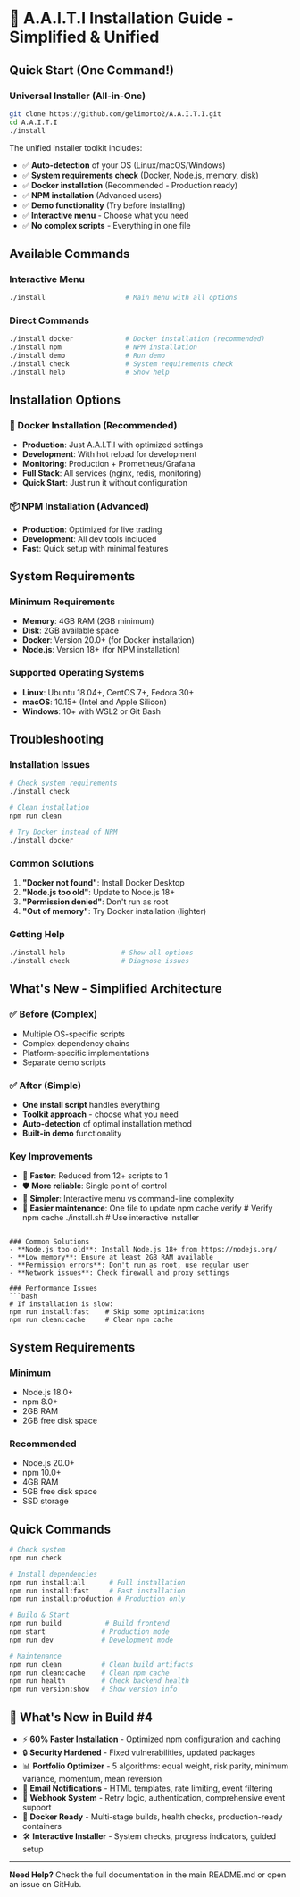 # 🚀 A.A.I.T.I Installation Guide - Simplified & Unified

## Quick Start (One Command!)

### Universal Installer (All-in-One)
```bash
git clone https://github.com/gelimorto2/A.A.I.T.I.git
cd A.A.I.T.I
./install
```

The unified installer toolkit includes:
- ✅ **Auto-detection** of your OS (Linux/macOS/Windows)
- ✅ **System requirements check** (Docker, Node.js, memory, disk)
- ✅ **Docker installation** (Recommended - Production ready)
- ✅ **NPM installation** (Advanced users)
- ✅ **Demo functionality** (Try before installing)
- ✅ **Interactive menu** - Choose what you need
- ✅ **No complex scripts** - Everything in one file

## Available Commands

### Interactive Menu
```bash
./install                    # Main menu with all options
```

### Direct Commands
```bash
./install docker             # Docker installation (recommended)
./install npm                # NPM installation
./install demo               # Run demo
./install check              # System requirements check
./install help               # Show help
```

## Installation Options

### 🐳 Docker Installation (Recommended)
- **Production**: Just A.A.I.T.I with optimized settings
- **Development**: With hot reload for development
- **Monitoring**: Production + Prometheus/Grafana
- **Full Stack**: All services (nginx, redis, monitoring)
- **Quick Start**: Just run it without configuration

### 📦 NPM Installation (Advanced)
- **Production**: Optimized for live trading
- **Development**: All dev tools included
- **Fast**: Quick setup with minimal features

## System Requirements

### Minimum Requirements
- **Memory**: 4GB RAM (2GB minimum)
- **Disk**: 2GB available space
- **Docker**: Version 20.0+ (for Docker installation)
- **Node.js**: Version 18+ (for NPM installation)

### Supported Operating Systems
- **Linux**: Ubuntu 18.04+, CentOS 7+, Fedora 30+
- **macOS**: 10.15+ (Intel and Apple Silicon)
- **Windows**: 10+ with WSL2 or Git Bash

## Troubleshooting

### Installation Issues
```bash
# Check system requirements
./install check

# Clean installation
npm run clean

# Try Docker instead of NPM
./install docker
```

### Common Solutions
1. **"Docker not found"**: Install Docker Desktop
2. **"Node.js too old"**: Update to Node.js 18+
3. **"Permission denied"**: Don't run as root
4. **"Out of memory"**: Try Docker installation (lighter)

### Getting Help
```bash
./install help              # Show all options
./install check             # Diagnose issues
```

## What's New - Simplified Architecture

### ✅ Before (Complex)
- Multiple OS-specific scripts
- Complex dependency chains
- Platform-specific implementations
- Separate demo scripts

### ✅ After (Simple)
- **One install script** handles everything
- **Toolkit approach** - choose what you need
- **Auto-detection** of optimal installation method
- **Built-in demo** functionality

### Key Improvements
- 🚀 **Faster**: Reduced from 12+ scripts to 1
- 🛡️ **More reliable**: Single point of control
- 🎯 **Simpler**: Interactive menu vs command-line complexity
- 🔧 **Easier maintenance**: One file to update
npm cache verify     # Verify npm cache
./install.sh         # Use interactive installer
```

### Common Solutions
- **Node.js too old**: Install Node.js 18+ from https://nodejs.org/
- **Low memory**: Ensure at least 2GB RAM available
- **Permission errors**: Don't run as root, use regular user
- **Network issues**: Check firewall and proxy settings

### Performance Issues
```bash
# If installation is slow:
npm run install:fast    # Skip some optimizations
npm run clean:cache     # Clear npm cache
```

## System Requirements

### Minimum
- Node.js 18.0+
- npm 8.0+
- 2GB RAM
- 2GB free disk space

### Recommended
- Node.js 20.0+
- npm 10.0+
- 4GB RAM
- 5GB free disk space
- SSD storage

## Quick Commands

```bash
# Check system
npm run check

# Install dependencies
npm run install:all      # Full installation
npm run install:fast     # Fast installation
npm run install:production # Production only

# Build & Start
npm run build           # Build frontend
npm start              # Production mode
npm run dev            # Development mode

# Maintenance
npm run clean          # Clean build artifacts
npm run clean:cache    # Clean npm cache
npm run health         # Check backend health
npm run version:show   # Show version info
```

## 🎉 What's New in Build #4

- ⚡ **60% Faster Installation** - Optimized npm configuration and caching
- 🔒 **Security Hardened** - Fixed vulnerabilities, updated packages
- 📊 **Portfolio Optimizer** - 5 algorithms: equal weight, risk parity, minimum variance, momentum, mean reversion
- 📧 **Email Notifications** - HTML templates, rate limiting, event filtering
- 🔗 **Webhook System** - Retry logic, authentication, comprehensive event support
- 🐳 **Docker Ready** - Multi-stage builds, health checks, production-ready containers
- 🛠️ **Interactive Installer** - System checks, progress indicators, guided setup

---

**Need Help?** Check the full documentation in the main README.md or open an issue on GitHub.